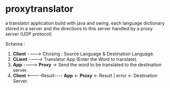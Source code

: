 # proxytranslator
a translator application build with java and swing. each language dictionary stored in a server and the directions to this server handled by a proxy server (UDP protocol)

Schema : 

1. **Client** ----> Chosing : Source Language & Destination Language.
1. **CLient** ----> Translator App (Enter the Word to translate).
1. **App**    ----> **Proxy** -> Send the word to be translated to the destination server.
1. **Client** <----Result---- **App** <- **Proxy** <- Result | error <- Destination Server.

